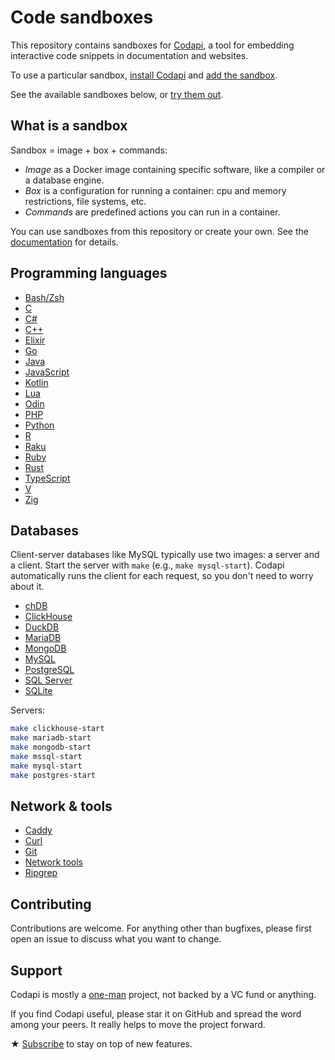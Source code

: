 # Code sandboxes

This repository contains sandboxes for [Codapi](https://github.com/nalgeon/codapi), a tool for embedding interactive code snippets in documentation and websites.

To use a particular sandbox, [install Codapi](https://github.com/nalgeon/codapi/blob/main/docs/install.md) and [add the sandbox](https://github.com/nalgeon/codapi/blob/main/docs/add-sandbox.md).

See the available sandboxes below, or [try them out](https://codapi.org/#sandboxes).

## What is a sandbox

Sandbox = image + box + commands:

-   _Image_ as a Docker image containing specific software, like a compiler or a database engine.
-   _Box_ is a configuration for running a container: cpu and memory restrictions, file systems, etc.
-   _Commands_ are predefined actions you can run in a container.

You can use sandboxes from this repository or create your own. See the [documentation](https://github.com/nalgeon/codapi/blob/main/docs/add-sandbox.md) for details.

## Programming languages

-   [Bash/Zsh](sandboxes/shell)
-   [C](sandboxes/gcc)
-   [C#](sandboxes/dotne/)
-   [C++](sandboxes/cpp)
-   [Elixir](sandboxes/elixir)
-   [Go](sandboxes/go)
-   [Java](sandboxes/java)
-   [JavaScript](sandboxes/typescript)
-   [Kotlin](sandboxes/kotlin)
-   [Lua](sandboxes/lua)
-   [Odin](sandboxes/odin)
-   [PHP](sandboxes/php)
-   [Python](sandboxes/python)
-   [R](sandboxes/rlang)
-   [Raku](sandboxes/raku)
-   [Ruby](sandboxes/ruby)
-   [Rust](sandboxes/rust)
-   [TypeScript](sandboxes/typescript)
-   [V](sandboxes/vlang)
-   [Zig](sandboxes/zig)

## Databases

Client-server databases like MySQL typically use two images: a server and a client. Start the server with `make` (e.g., `make mysql-start`). Codapi automatically runs the client for each request, so you don't need to worry about it.

-   [chDB](sandboxes/chdb)
-   [ClickHouse](sandboxes/clickhouse)
-   [DuckDB](sandboxes/duckdb)
-   [MariaDB](sandboxes/mariadb)
-   [MongoDB](sandboxes/mongodb)
-   [MySQL](sandboxes/mysql)
-   [PostgreSQL](sandboxes/postgres)
-   [SQL Server](sandboxes/mssql)
-   [SQLite](sandboxes/sqlite)

Servers:

```sh
make clickhouse-start
make mariadb-start
make mongodb-start
make mssql-start
make mysql-start
make postgres-start
```

## Network & tools

-   [Caddy](sandboxes/caddy)
-   [Curl](sandboxes/shell)
-   [Git](sandboxes/shell)
-   [Network tools](sandboxes/net-tools)
-   [Ripgrep](sandboxes/shell)

## Contributing

Contributions are welcome. For anything other than bugfixes, please first open an issue to discuss what you want to change.

## Support

Codapi is mostly a [one-man](https://antonz.org/) project, not backed by a VC fund or anything.

If you find Codapi useful, please star it on GitHub and spread the word among your peers. It really helps to move the project forward.

★ [Subscribe](https://antonz.org/subscribe/) to stay on top of new features.
